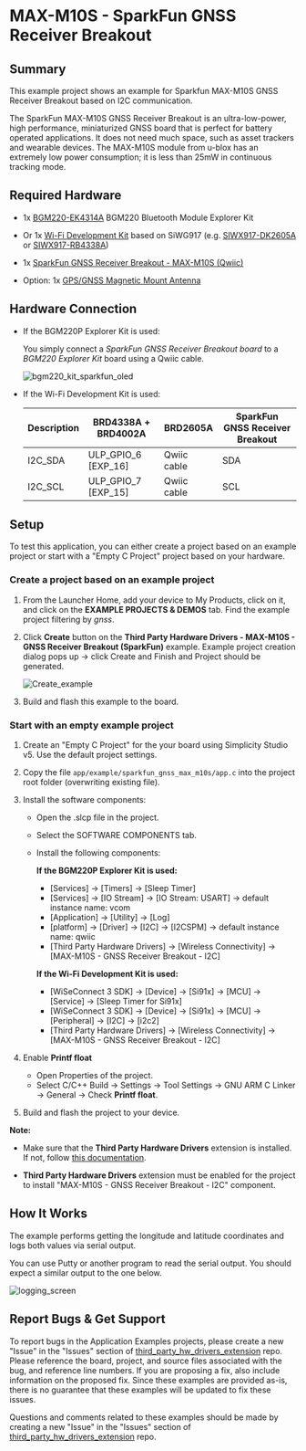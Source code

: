 # MAX-M10S - SparkFun GNSS Receiver Breakout #

## Summary ##

This example project shows an example for Sparkfun MAX-M10S GNSS Receiver Breakout based on I2C communication.

The SparkFun MAX-M10S GNSS Receiver Breakout is an ultra-low-power, high performance, miniaturized GNSS board that is perfect for battery operated applications. It does not need much space, such as asset trackers and wearable devices. The MAX-M10S module from u-blox has an extremely low power consumption; it is less than 25mW in continuous tracking mode.

## Required Hardware ##

- 1x [BGM220-EK4314A](https://www.silabs.com/development-tools/wireless/bluetooth/bgm220-explorer-kit) BGM220 Bluetooth Module Explorer Kit

- Or 1x [Wi-Fi Development Kit](https://www.silabs.com/development-tools/wireless/wi-fi) based on SiWG917 (e.g. [SIWX917-DK2605A](https://www.silabs.com/development-tools/wireless/wi-fi/siwx917-dk2605a-wifi-6-bluetooth-le-soc-dev-kit) or [SIWX917-RB4338A](https://www.silabs.com/development-tools/wireless/wi-fi/siwx917-rb4338a-wifi-6-bluetooth-le-soc-radio-board))

- 1x [SparkFun GNSS Receiver Breakout - MAX-M10S (Qwiic)](https://www.sparkfun.com/products/18037)

- Option: 1x [GPS/GNSS Magnetic Mount Antenna](https://www.sparkfun.com/products/14986)

## Hardware Connection ##

- If the BGM220P Explorer Kit is used:

  You simply connect a *SparkFun GNSS Receiver Breakout board* to a *BGM220 Explorer Kit* board using a Qwiic cable.

  ![bgm220_kit_sparkfun_oled](image/hw_connection.png)

- If the Wi-Fi Development Kit is used:

  | Description  | BRD4338A + BRD4002A | BRD2605A | SparkFun GNSS Receiver Breakout |
  | -------------| ------------------- | ------------ | ------------------ |
  | I2C_SDA      | ULP_GPIO_6 [EXP_16] | Qwiic cable  | SDA                |
  | I2C_SCL      | ULP_GPIO_7 [EXP_15] | Qwiic cable  | SCL                |

## Setup ##

To test this application, you can either create a project based on an example project or start with a "Empty C Project" project based on your hardware.

### Create a project based on an example project ###

1. From the Launcher Home, add your device to My Products, click on it, and click on the **EXAMPLE PROJECTS & DEMOS** tab. Find the example project filtering by *gnss*.

2. Click **Create** button on the **Third Party Hardware Drivers - MAX-M10S - GNSS Receiver Breakout (SparkFun)** example. Example project creation dialog pops up -> click Create and Finish and Project should be generated.

   ![Create_example](image/create_example.png)

3. Build and flash this example to the board.

### Start with an empty example project ###

1. Create an "Empty C Project" for the your board using Simplicity Studio v5. Use the default project settings.

2. Copy the file `app/example/sparkfun_gnss_max_m10s/app.c` into the project root folder (overwriting existing file).

3. Install the software components:
    - Open the .slcp file in the project.
    - Select the SOFTWARE COMPONENTS tab.
    - Install the following components:

      **If the BGM220P Explorer Kit is used:**

        - [Services] → [Timers] → [Sleep Timer]
        - [Services] → [IO Stream] → [IO Stream: USART] → default instance name: vcom
        - [Application] → [Utility] → [Log]
        - [platform] → [Driver] → [I2C] → [I2CSPM] → default instance name: qwiic
        - [Third Party Hardware Drivers] → [Wireless Connectivity] → [MAX-M10S - GNSS Receiver Breakout - I2C]

      **If the Wi-Fi Development Kit is used:**

        - [WiSeConnect 3 SDK] → [Device] → [Si91x] → [MCU] → [Service] → [Sleep Timer for Si91x]
        - [WiSeConnect 3 SDK] → [Device] → [Si91x] → [MCU] → [Peripheral] → [I2C] → [i2c2]
        - [Third Party Hardware Drivers] → [Wireless Connectivity] → [MAX-M10S - GNSS Receiver Breakout - I2C]

4. Enable **Printf float**

   - Open Properties of the project.
   - Select C/C++ Build → Settings → Tool Settings → GNU ARM C Linker → General → Check **Printf float**.

5. Build and flash the project to your device.

**Note:**

- Make sure that the **Third Party Hardware Drivers** extension is installed. If not, follow [this documentation](https://github.com/SiliconLabs/third_party_hw_drivers_extension/blob/master/README.md#how-to-add-to-simplicity-studio-ide).

- **Third Party Hardware Drivers** extension must be enabled for the project to install "MAX-M10S - GNSS Receiver Breakout - I2C" component.

## How It Works ##

The example performs getting the longitude and latitude coordinates and logs both values via serial output.

You can use Putty or another program to read the serial output. You should expect a similar output to the one below.

![logging_screen](image/log.png)

## Report Bugs & Get Support ##

To report bugs in the Application Examples projects, please create a new "Issue" in the "Issues" section of [third_party_hw_drivers_extension](https://github.com/SiliconLabs/third_party_hw_drivers_extension) repo. Please reference the board, project, and source files associated with the bug, and reference line numbers. If you are proposing a fix, also include information on the proposed fix. Since these examples are provided as-is, there is no guarantee that these examples will be updated to fix these issues.

Questions and comments related to these examples should be made by creating a new "Issue" in the "Issues" section of [third_party_hw_drivers_extension](https://github.com/SiliconLabs/third_party_hw_drivers_extension) repo.
